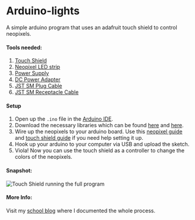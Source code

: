 # Arduino-lights
A simple arduino program that uses an adafruit touch shield to control neopixels.

#### Tools needed:
1. [Touch Shield](https://www.adafruit.com/products/1651)
2. [Neopixel LED strip](https://www.adafruit.com/products/1461)
3. [Power Supply](https://www.adafruit.com/products/276)
4. [DC Power Adapter](https://www.adafruit.com/products/368)
5. [JST SM Plug Cable](https://www.adafruit.com/products/318)
6. [JST SM Receptacle Cable](https://www.adafruit.com/products/319)

#### Setup
1. Open up the `.ino` file  in the [Arduino IDE](https://www.arduino.cc/en/Main/Software).
2. Download the necessary libraries which can be found [here](https://learn.adafruit.com/adafruit-neopixel-uberguide?view=all#arduino-library) and [here](https://learn.adafruit.com/adafruit-2-8-tft-touch-shield-v2?view=all#adafruit-gfx-library).
3. Wire up the neopixels to your arduino board. Use this [neopixel guide](https://learn.adafruit.com/adafruit-neopixel-uberguide?view=all) and [touch shield guide](https://learn.adafruit.com/adafruit-2-8-tft-touch-shield-v2?view=all#connecting) if you need help setting it up.
4. Hook up your arduino to your computer via USB and upload the sketch.
5. Viola! Now you can use the touch shield as a controller to change the colors of the neopixels.

#### Snapshot:
![Touch Shield running the full program](https://cloud.githubusercontent.com/assets/6385403/9215351/3b0c6c08-4077-11e5-8bdd-f89f74d6a623.jpg)
#### More Info:
Visit my [school blog](http://www.the-bridge.cc/ct137s15/?p=2784) where I documented the whole process.


